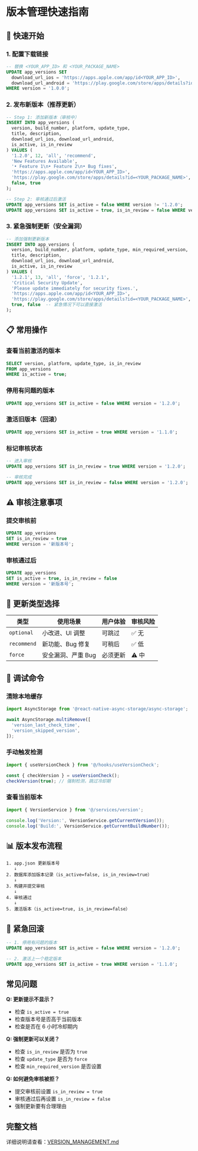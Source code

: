 # 版本管理快速指南

## 🚀 快速开始

### 1. 配置下载链接

```sql
-- 替换 <YOUR_APP_ID> 和 <YOUR_PACKAGE_NAME>
UPDATE app_versions SET
  download_url_ios = 'https://apps.apple.com/app/id<YOUR_APP_ID>',
  download_url_android = 'https://play.google.com/store/apps/details?id=<YOUR_PACKAGE_NAME>'
WHERE version = '1.0.0';
```

### 2. 发布新版本（推荐更新）

```sql
-- Step 1: 添加新版本（审核中）
INSERT INTO app_versions (
  version, build_number, platform, update_type,
  title, description,
  download_url_ios, download_url_android,
  is_active, is_in_review
) VALUES (
  '1.2.0', 12, 'all', 'recommend',
  'New Features Available',
  '• Feature 1\n• Feature 2\n• Bug fixes',
  'https://apps.apple.com/app/id<YOUR_APP_ID>',
  'https://play.google.com/store/apps/details?id=<YOUR_PACKAGE_NAME>',
  false, true
);

-- Step 2: 审核通过后激活
UPDATE app_versions SET is_active = false WHERE version != '1.2.0';
UPDATE app_versions SET is_active = true, is_in_review = false WHERE version = '1.2.0';
```

### 3. 紧急强制更新（安全漏洞）

```sql
-- 添加强制更新版本
INSERT INTO app_versions (
  version, build_number, platform, update_type, min_required_version,
  title, description,
  download_url_ios, download_url_android,
  is_active, is_in_review
) VALUES (
  '1.2.1', 13, 'all', 'force', '1.2.1',
  'Critical Security Update',
  'Please update immediately for security fixes.',
  'https://apps.apple.com/app/id<YOUR_APP_ID>',
  'https://play.google.com/store/apps/details?id=<YOUR_PACKAGE_NAME>',
  true, false  -- 紧急情况下可以直接激活
);
```

## 📋 常用操作

### 查看当前激活的版本
```sql
SELECT version, platform, update_type, is_in_review
FROM app_versions
WHERE is_active = true;
```

### 停用有问题的版本
```sql
UPDATE app_versions SET is_active = false WHERE version = '1.2.0';
```

### 激活旧版本（回滚）
```sql
UPDATE app_versions SET is_active = true WHERE version = '1.1.0';
```

### 标记审核状态
```sql
-- 进入审核
UPDATE app_versions SET is_in_review = true WHERE version = '1.2.0';

-- 审核完成
UPDATE app_versions SET is_in_review = false WHERE version = '1.2.0';
```

## ⚠️ 审核注意事项

### 提交审核前
```sql
UPDATE app_versions
SET is_in_review = true
WHERE version = '新版本号';
```

### 审核通过后
```sql
UPDATE app_versions
SET is_active = true, is_in_review = false
WHERE version = '新版本号';
```

## 🎯 更新类型选择

| 类型 | 使用场景 | 用户体验 | 审核风险 |
|------|----------|----------|----------|
| `optional` | 小改进、UI 调整 | 可跳过 | ✅ 无 |
| `recommend` | 新功能、Bug 修复 | 可稍后 | ✅ 低 |
| `force` | 安全漏洞、严重 Bug | 必须更新 | ⚠️ 中 |

## 🔧 调试命令

### 清除本地缓存
```typescript
import AsyncStorage from '@react-native-async-storage/async-storage';

await AsyncStorage.multiRemove([
  'version_last_check_time',
  'version_skipped_version',
]);
```

### 手动触发检测
```typescript
import { useVersionCheck } from '@/hooks/useVersionCheck';

const { checkVersion } = useVersionCheck();
checkVersion(true); // 强制检测，跳过冷却期
```

### 查看当前版本
```typescript
import { VersionService } from '@/services/version';

console.log('Version:', VersionService.getCurrentVersion());
console.log('Build:', VersionService.getCurrentBuildNumber());
```

## 📊 版本发布流程

```
1. app.json 更新版本号
   ↓
2. 数据库添加版本记录（is_active=false, is_in_review=true）
   ↓
3. 构建并提交审核
   ↓
4. 审核通过
   ↓
5. 激活版本（is_active=true, is_in_review=false）
```

## 🚨 紧急回滚

```sql
-- 1. 停用有问题的版本
UPDATE app_versions SET is_active = false WHERE version = '1.2.0';

-- 2. 激活上一个稳定版本
UPDATE app_versions SET is_active = true WHERE version = '1.1.0';
```

## 常见问题

**Q: 更新提示不显示？**
- 检查 `is_active = true`
- 检查版本号是否高于当前版本
- 检查是否在 6 小时冷却期内

**Q: 强制更新可以关闭？**
- 检查 `is_in_review` 是否为 `true`
- 检查 `update_type` 是否为 `force`
- 检查 `min_required_version` 是否设置

**Q: 如何避免审核被拒？**
- 提交审核前设置 `is_in_review = true`
- 审核通过后再设置 `is_in_review = false`
- 强制更新要有合理理由

## 完整文档

详细说明请查看：[VERSION_MANAGEMENT.md](./VERSION_MANAGEMENT.md)
